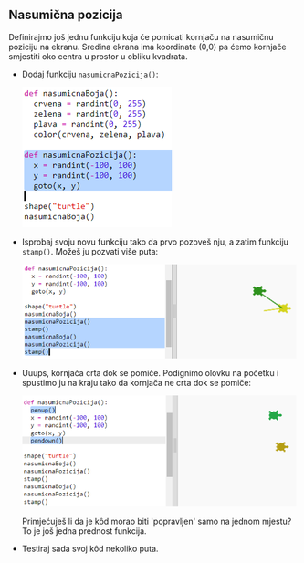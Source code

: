 ## Nasumična pozicija

Definirajmo još jednu funkciju koja će pomicati kornjaču na nasumičnu poziciju na ekranu. Sredina ekrana ima koordinate (0,0) pa ćemo kornjače smjestiti oko centra u prostor u obliku kvadrata.

+ Dodaj funkciju `nasumicnaPozicija()`:
    
    ![screenshot](images/modern-place-function.png)

+ Isprobaj svoju novu funkciju tako da prvo pozoveš nju, a zatim funkciju `stamp()`. Možeš ju pozvati više puta:
    
    ![screenshot](images/modern-call-place.png)

+ Uuups, kornjača crta dok se pomiče. Podignimo olovku na početku i spustimo ju na kraju tako da kornjača ne crta dok se pomiče:
    
    ![screenshot](images/modern-place-pen.png)
    
    Primjećuješ li da je kôd morao biti 'popravljen' samo na jednom mjestu? To je još jedna prednost funkcija.

+ Testiraj sada svoj kôd nekoliko puta.